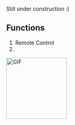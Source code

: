 Still under construction :)



## Functions

1) Remote Control
2) 
<img align="left" alt="GIF" height="160px" src="https://github.com/Cebelle1/NTU-SCSE-Y2/assets/84433822/64968480-8720-49cc-912a-82f349e95a84" />
